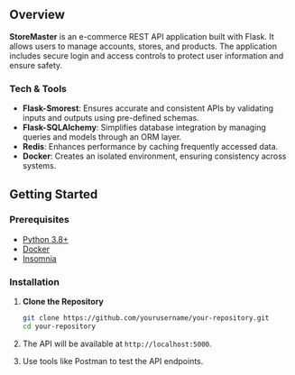 
## Overview

**StoreMaster** is an e-commerce REST API application built with Flask. It allows users to manage accounts, stores, and products. The application includes secure login and access controls to protect user information and ensure safety.

### Tech & Tools

- **Flask-Smorest**: Ensures accurate and consistent APIs by validating inputs and outputs using pre-defined schemas.
- **Flask-SQLAlchemy**: Simplifies database integration by managing queries and models through an ORM layer.
- **Redis**: Enhances performance by caching frequently accessed data.
- **Docker**: Creates an isolated environment, ensuring consistency across systems.

  
## Getting Started

### Prerequisites

- [Python 3.8+](https://www.python.org/downloads/)
- [Docker](https://www.docker.com/get-started)
- [Insomnia](https://insomnia.rest/download)

### Installation

1. **Clone the Repository**

   ```bash
   git clone https://github.com/yourusername/your-repository.git
   cd your-repository
2. The API will be available at `http://localhost:5000`.

3. Use tools like Postman to test the API endpoints.
